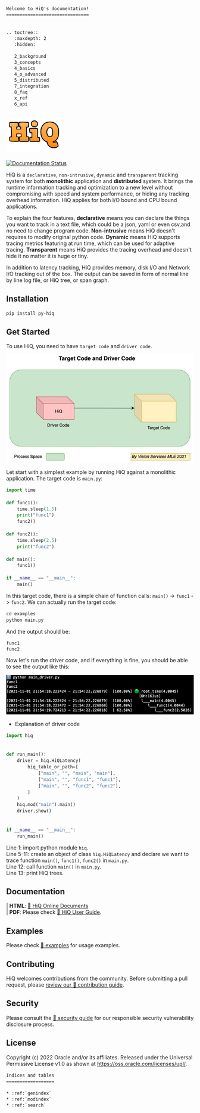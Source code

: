 ```eval_rst
Welcome to HiQ's documentation!
===============================


.. toctree::
   :maxdepth: 2
   :hidden:

   2_background
   3_concepts
   4_basics
   4_o_advanced
   5_distributed
   7_integration
   8_faq
   x_ref
   6_api
```

![](_static/hiq.png)
----
[![Documentation Status](https://readthedocs.org/projects/hiq/badge/?version=latest)](https://hiq.readthedocs.io/en/latest/?badge=latest)

HiQ is a `declarative`, `non-intrusive`, `dynamic` and `transparent` tracking system for both **monolithic** application and **distributed** system. It brings the runtime information tracking and optimization to a new level without compromising with speed and system performance, or hiding any tracking overhead information. HiQ applies for both I/O bound and CPU bound applications.

To explain the four features, **declarative** means you can declare the things you want to track in a text file, which could be a json, yaml or even csv,and no need to change program code. **Non-intrusive** means HiQ doesn't requires to modify original python code. **Dynamic** means HiQ supports tracing metrics featuring at run time, which can be used for adaptive tracing. **Transparent** means HiQ provides the tracing overhead and doesn't hide it no matter it is huge or tiny.

In addition to latency tracking, HiQ provides memory, disk I/O and Network I/O tracking out of the box. The output can be saved in form of normal line by line log file, or HiQ tree, or span graph.


## Installation


```bash
pip install py-hiq
```


## Get Started

To use HiQ, you need to have `target code` and `driver code`.

![](img/driver.jpg)

Let start with a simplest example by running HiQ against a monolithic application. The target code is `main.py`:

```python
import time

def func1():
    time.sleep(1.5)
    print("func1")
    func2()

def func2():
    time.sleep(2.5)
    print("func2")

def main():
    func1()

if __name__ == "__main__":
    main()
```

In this target code, there is a simple chain of function calls: `main()` -> `func1` -> `func2`. We can actually run the target code:

```python
cd examples
python main.py
```

And the output should be:

```
func1
func2
```

Now let's run the driver code, and if everything is fine, you should be able to see the output like this:

![HiQ Simplest Example](img/main_driver.jpg)

- Explanation of driver code

```python
import hiq


def run_main():
    driver = hiq.HiQLatency(
        hiq_table_or_path=[
            ["main", "", "main", "main"],
            ["main", "", "func1", "func1"],
            ["main", "", "func2", "func2"],
        ]
    )
    hiq.mod("main").main()
    driver.show()


if __name__ == "__main__":
    run_main()
```

Line 1: import python module `hiq`.  
Line 5-11: create an object of class `hiq.HiQLatency` and declare we want to trace function `main()`, `func1()`, `func2()` in `main.py`.  
Line 12: call function `main()` in `main.py`.  
Line 13: print HiQ trees.


## Documentation

| **HTML**: [🔗 HiQ Online Documents](https://hiq.readthedocs.io/en/latest/index.html)  
| **PDF**: Please check [🔗 HiQ User Guide](https://github.com/oracle-samples/hiq/blob/main/hiq/docs/hiq.pdf).

## Examples

Please check [🔗 examples](https://github.com/oracle-samples/hiq/blob/main/hiq/examples) for usage examples.

## Contributing


HiQ welcomes contributions from the community. Before submitting a pull request, please [review our 🔗 contribution guide](https://github.com/oracle-samples/hiq/blob/main/CONTRIBUTING.md).



## Security

Please consult the [🔗 security guide](https://github.com/oracle-samples/hiq/blob/main/SECURITY.md) for our responsible security vulnerability disclosure process.

## License

Copyright (c) 2022 Oracle and/or its affiliates. Released under the Universal Permissive License v1.0 as shown at <https://oss.oracle.com/licenses/upl/>.





```eval_rst
Indices and tables
==================

* :ref:`genindex`
* :ref:`modindex`
* :ref:`search`

```
